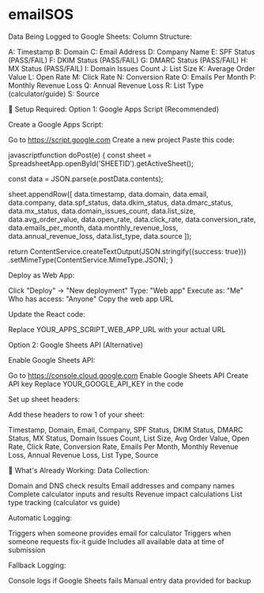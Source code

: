 # emailSOS

Data Being Logged to Google Sheets:
Column Structure:

A: Timestamp
B: Domain
C: Email Address
D: Company Name
E: SPF Status (PASS/FAIL)
F: DKIM Status (PASS/FAIL)
G: DMARC Status (PASS/FAIL)
H: MX Status (PASS/FAIL)
I: Domain Issues Count
J: List Size
K: Average Order Value
L: Open Rate
M: Click Rate
N: Conversion Rate
O: Emails Per Month
P: Monthly Revenue Loss
Q: Annual Revenue Loss
R: List Type (calculator/guide)
S: Source

🔧 Setup Required:
Option 1: Google Apps Script (Recommended)

Create a Google Apps Script:

Go to https://script.google.com
Create a new project
Paste this code:

javascriptfunction doPost(e) {
  const sheet = SpreadsheetApp.openById('SHEETID').getActiveSheet();
  
  const data = JSON.parse(e.postData.contents);
  
  sheet.appendRow([
    data.timestamp,
    data.domain,
    data.email,
    data.company,
    data.spf_status,
    data.dkim_status,
    data.dmarc_status,
    data.mx_status,
    data.domain_issues_count,
    data.list_size,
    data.avg_order_value,
    data.open_rate,
    data.click_rate,
    data.conversion_rate,
    data.emails_per_month,
    data.monthly_revenue_loss,
    data.annual_revenue_loss,
    data.list_type,
    data.source
  ]);
  
  return ContentService.createTextOutput(JSON.stringify({success: true}))
    .setMimeType(ContentService.MimeType.JSON);
}

Deploy as Web App:

Click "Deploy" → "New deployment"
Type: "Web app"
Execute as: "Me"
Who has access: "Anyone"
Copy the web app URL


Update the React code:

Replace YOUR_APPS_SCRIPT_WEB_APP_URL with your actual URL



Option 2: Google Sheets API (Alternative)

Enable Google Sheets API:

Go to https://console.cloud.google.com
Enable Google Sheets API
Create API key
Replace YOUR_GOOGLE_API_KEY in the code


Set up sheet headers:

Add these headers to row 1 of your sheet:

Timestamp, Domain, Email, Company, SPF Status, DKIM Status, DMARC Status, MX Status, Domain Issues Count, List Size, Avg Order Value, Open Rate, Click Rate, Conversion Rate, Emails Per Month, Monthly Revenue Loss, Annual Revenue Loss, List Type, Source


🎯 What's Already Working:
Data Collection:

Domain and DNS check results
Email addresses and company names
Complete calculator inputs and results
Revenue impact calculations
List type tracking (calculator vs guide)

Automatic Logging:

Triggers when someone provides email for calculator
Triggers when someone requests fix-it guide
Includes all available data at time of submission

Fallback Logging:

Console logs if Google Sheets fails
Manual entry data provided for backup



